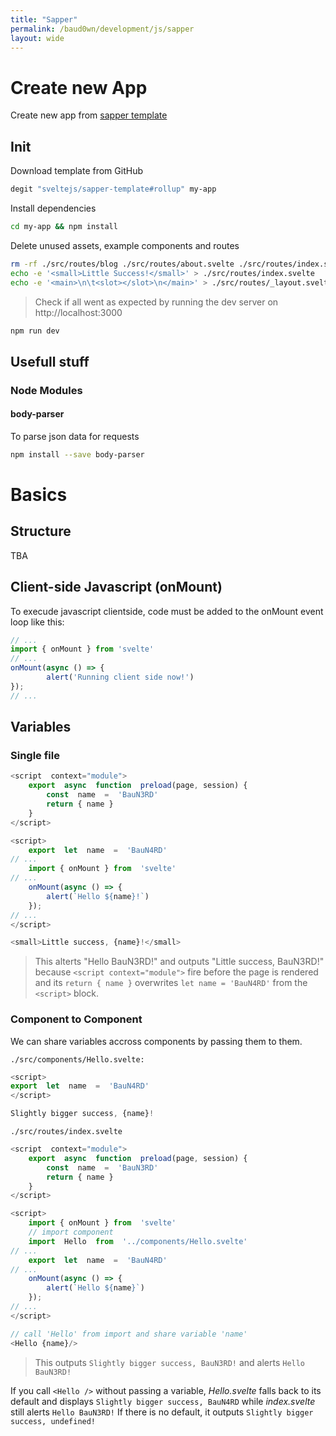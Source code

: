 ```yaml
---
title: "Sapper"
permalink: /baud0wn/development/js/sapper
layout: wide
---
```

# Create new App
Create new app from [sapper template](https://github.com/sveltejs/sapper-template) 
## Init
Download template from GitHub
```bash
degit "sveltejs/sapper-template#rollup" my-app
```
Install dependencies
```bash
cd my-app && npm install
```
Delete unused assets, example components and routes
```bash
rm -rf ./src/routes/blog ./src/routes/about.svelte ./src/routes/index.svelte ./src/routes/_layout.svelte ./src/components/Nav.svelte ./static/global.css ./static/successkid.jpg
echo -e '<small>Little Success!</small>' > ./src/routes/index.svelte
echo -e '<main>\n\t<slot></slot>\n</main>' > ./src/routes/_layout.svelte
```
> Check if all went as expected by running the dev server on http://localhost:3000
```bash 
npm run dev
```

## Usefull stuff

### Node Modules

#### body-parser
To parse json data for requests
```bash
npm install --save body-parser
```
# Basics
## Structure
TBA
## Client-side Javascript (onMount)
To execude javascript clientside, code must be added to the onMount event loop like this:
```js
// ...
import { onMount } from 'svelte'
// ...
onMount(async () => {
		alert('Running client side now!')
});
// ...
```
## Variables

### Single file

```js
<script  context="module">
	export  async  function  preload(page, session) {
		const  name  =  'BauN3RD'
		return { name }
	}
</script>

<script>
	export  let  name  =  'BauN4RD'
// ...
	import { onMount } from  'svelte'
// ...
	onMount(async () => {
		alert(`Hello ${name}!`)
	});
// ...
</script>

<small>Little success, {name}!</small>
```
> This alterts "Hello BauN3RD!" and outputs "Little success, BauN3RD!" because `<script context="module">` fire before the page is rendered and its `return { name }` overwrites `let name = 'BauN4RD'` from the `<script>` block.

### Component to Component

We can share variables accross components by passing them to them.

`./src/components/Hello.svelte:`

```js
<script>
export  let  name  =  'BauN4RD'
</script>

Slightly bigger success, {name}!
```
`./src/routes/index.svelte`
```js
<script  context="module">
	export  async  function  preload(page, session) {
		const  name  =  'BauN3RD'
		return { name }
	}
</script>

<script>
	import { onMount } from  'svelte'
	// import component
	import  Hello  from  '../components/Hello.svelte'
// ...
	export  let  name  =  'BauN4RD'
// ...
	onMount(async () => {
		alert(`Hello ${name}`)
	});
// ...
</script>

// call 'Hello' from import and share variable 'name'
<Hello {name}/>
```
> This outputs `Slightly bigger success, BauN3RD!` and alerts `Hello BauN3RD!`

If you call `<Hello />` without passing a variable, *Hello.svelte* falls back to its default and displays `Slightly bigger success, BauN4RD` while *index.svelte* still alerts `Hello BauN3RD!`
If there is no default, it outputs `Slightly bigger success, undefined!`